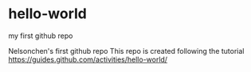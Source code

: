 # hello-world
my first github repo

Nelsonchen's first github repo
This repo is created following the tutorial https://guides.github.com/activities/hello-world/
